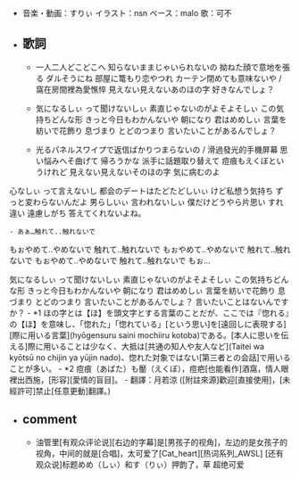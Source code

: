 - 音楽・動画：すりぃ
イラスト：nsn
ベース：malo
歌：可不
- ## 歌詞
    - 一人二人どこどこへ
知らないままじゃいられないの
拗ねた顔で意地を張る
ダルそうにね
部屋に篭もり恋やつれ カーテン閉めても意味ないや / 窩在房間裡為愛憔悴
見えない見えないあのほの字
好きなんでしょ？


    - 気になるしぃ
って聞けないしぃ
素直じゃないのがよそよそしぃ
この気持ちどんな形
きっと今日もわかんないや
朝になり
君はめめしぃ
言葉を紡いで花飾り
息づまり
とどのつまり
言いたいことがあるんでしょ？


    - 光るパネルスワイプで返信ばかりつまらないの / 滑過發光的手機屏幕
思い悩みへそ曲げて
帰ろうかな
派手に話題取り替えて
痘痕もえくぼというけれど
見えない見えないそのほの字
気に病むのよ

心なしぃ
って言えないし
都会のデートはたどたどしいぃ
けど私想う気持ち
ずっと変わらないんだよ
男らしいぃ
言われないしぃ
僕だけどうやら片思い
すれ違い
遠慮しがち
答えてくれないよね。


    - あぁ…触れて..触れないで
もぉやめて..やめないで
触れて..触れないで
もぉやめて..やめないで
触れて..触れないで
もぉやめて..やめないで
触れて..触れないで
もぉ…

気になるしぃ
って聞けないしぃ
素直じゃないのがよそよそしぃ
この気持ちどんな形
きっと今日もわかんないや
朝になり
君はめめしぃ
言葉を紡いで花飾り
息づまり
とどのつまり
言いたいことがあるんでしょ？
言いたいことはないんですか？
    - *1 ほの字とは【ほ】を頭文字とする言葉のことだが、ここでは『惚れる』の【ほ】を意味し、「惚れた」「惚れている」[という思い]を[遠回しに表現する][際に用いる言葉](hyōgensuru saini mochiiru kotoba)である。[本人に思いを伝える]際に用いることは少なく、大抵は[共通の知人や友人など](Taitei wa kyōtsū no chijin ya yūjin nado)、惚れた対象ではない[第三者との会話]で用いることが多い。
    - *2 痘痕（あばた）も靨（えくぼ），痘疤[也能看作]酒窩，情人眼裡出西施，[形容][愛情的盲目]。
    - 翻譯：月若涼 ([附註來源]歡迎[直接使用]，[未經許可]禁止[任意更動]翻譯。)
- ## comment
    - 油管里[有观众评论说][右边的字幕]是[男孩子的视角]，左边的是女孩子的视角，中间的就是[合唱]，太可爱了[Cat_heart][热词系列_AWSL]
[还有观众说]标题めめ（しぃ）和す（りぃ）押韵了，草
超绝可爱

